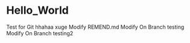 # Hello_World
Test for Git
hhahaa  xuge
Modify REMEND.md
Modify On Branch testing
Modify On Branch testing2
